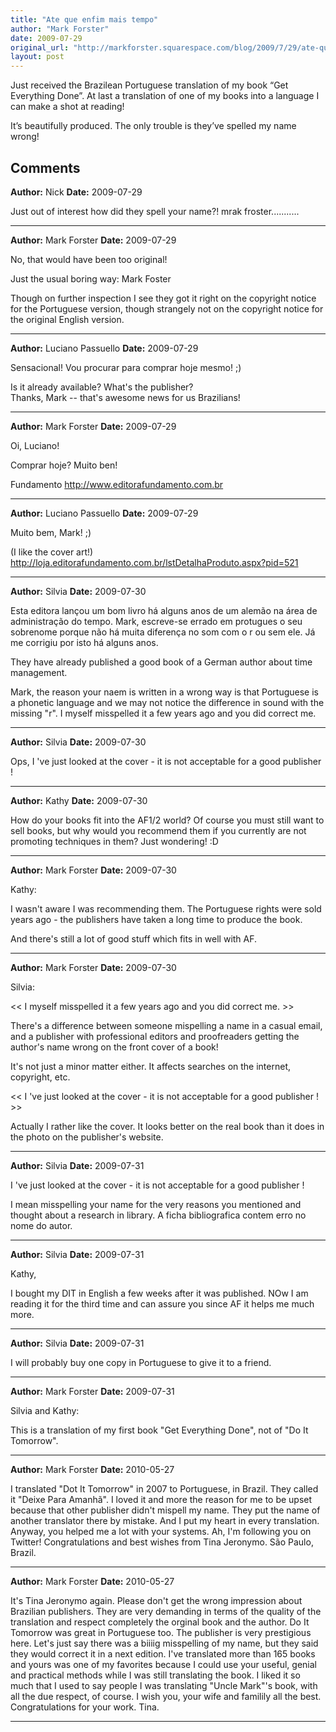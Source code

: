 ```yaml
---
title: "Ate que enfim mais tempo"
author: "Mark Forster"
date: 2009-07-29
original_url: "http://markforster.squarespace.com/blog/2009/7/29/ate-que-enfim-mais-tempo.html"
layout: post
---
```


Just received the Brazilean Portuguese translation of my book “Get Everything Done”. At last a translation of one of my books into a language I can make a shot at reading!

It’s beautifully produced. The only trouble is they’ve spelled my name wrong!

## Comments

**Author:** Nick
**Date:** 2009-07-29

Just out of interest how did they spell your name?! mrak froster...........

---

**Author:** Mark Forster
**Date:** 2009-07-29

No, that would have been too original!  
  
Just the usual boring way: Mark Foster  
  
Though on further inspection I see they got it right on the copyright notice for the Portuguese version, though strangely not on the copyright notice for the original English version.

---

**Author:** Luciano Passuello
**Date:** 2009-07-29

Sensacional! Vou procurar para comprar hoje mesmo! ;)  
  
Is it already available? What's the publisher?  
Thanks, Mark -- that's awesome news for us Brazilians!

---

**Author:** Mark Forster
**Date:** 2009-07-29

Oi, Luciano!  
  
Comprar hoje? Muito ben!  
  
Fundamento <http://www.editorafundamento.com.br>

---

**Author:** Luciano Passuello
**Date:** 2009-07-29

Muito bem, Mark! ;)  
  
(I like the cover art!)  
<http://loja.editorafundamento.com.br/lstDetalhaProduto.aspx?pid=521>

---

**Author:** Silvia
**Date:** 2009-07-30

Esta editora lançou um bom livro há alguns anos de um alemão na área de administração do tempo. Mark, escreve-se errado em protugues o seu sobrenome porque não há muita diferença no som com o r ou sem ele. Já me corrigiu por isto há alguns anos.  
  
They have already published a good book of a German author about time management.  
  
Mark, the reason your naem is written in a wrong way is that Portuguese is a phonetic language and we may not notice the difference in sound with the missing "r". I myself misspelled it a few years ago and you did correct me.

---

**Author:** Silvia
**Date:** 2009-07-30

Ops, I 've just looked at the cover - it is not acceptable for a good publisher !

---

**Author:** Kathy
**Date:** 2009-07-30

How do your books fit into the AF1/2 world? Of course you must still want to sell books, but why would you recommend them if you currently are not promoting techniques in them? Just wondering! :D

---

**Author:** Mark Forster
**Date:** 2009-07-30

Kathy:  
  
I wasn't aware I was recommending them. The Portuguese rights were sold years ago - the publishers have taken a long time to produce the book.  
  
And there's still a lot of good stuff which fits in well with AF.

---

**Author:** Mark Forster
**Date:** 2009-07-30

Silvia:  
  
<< I myself misspelled it a few years ago and you did correct me. >>  
  
There's a difference between someone mispelling a name in a casual email, and a publisher with professional editors and proofreaders getting the author's name wrong on the front cover of a book!   
  
It's not just a minor matter either. It affects searches on the internet, copyright, etc.  
  
<< I 've just looked at the cover - it is not acceptable for a good publisher ! >>  
  
Actually I rather like the cover. It looks better on the real book than it does in the photo on the publisher's website.

---

**Author:** Silvia
**Date:** 2009-07-31

I 've just looked at the cover - it is not acceptable for a good publisher !   
  
I mean misspelling your name for the very reasons you mentioned and thought about a research in library. A ficha bibliografica contem erro no nome do autor.

---

**Author:** Silvia
**Date:** 2009-07-31

Kathy,  
  
I bought my DIT in English a few weeks after it was published. NOw I am reading it for the third time and can assure you since AF it helps me much more.

---

**Author:** Silvia
**Date:** 2009-07-31

I will probably buy one copy in Portuguese to give it to a friend.

---

**Author:** Mark Forster
**Date:** 2009-07-31

Silvia and Kathy:  
  
This is a translation of my first book "Get Everything Done", not of "Do It Tomorrow".

---

**Author:** Mark Forster
**Date:** 2010-05-27

I translated "Dot It Tomorrow" in 2007 to Portuguese, in Brazil. They called it "Deixe Para Amanhã". I loved it and more the reason for me to be upset because that other publisher didn't mispell my name. They put the name of another translator there by mistake. And I put my heart in every translation. Anyway, you helped me a lot with your systems. Ah, I'm following you on Twitter! Congratulations and best wishes from Tina Jeronymo. São Paulo, Brazil.

---

**Author:** Mark Forster
**Date:** 2010-05-27

It's Tina Jeronymo again. Please don't get the wrong impression about Brazilian publishers. They are very demanding in terms of the quality of the translation and respect completely the orginal book and the author. Do It Tomorrow was great in Portuguese too. The publisher is very prestigious here. Let's just say there was a biiiig misspelling of my name, but they said they would correct it in a next edition. I've translated more than 165 books and yours was one of my favorites because I could use your useful, genial and practical methods while I was still translating the book. I liked it so much that I used to say people I was translating "Uncle Mark"'s book, with all the due respect, of course. I wish you, your wife and familily all the best. Congratulations for your work. Tina.

---
